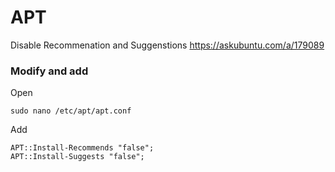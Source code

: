 # APT
Disable Recommenation and Suggenstions
https://askubuntu.com/a/179089

### Modify and add
Open
```
sudo nano /etc/apt/apt.conf
```
Add
```
APT::Install-Recommends "false";
APT::Install-Suggests "false";
```

